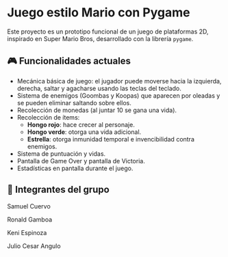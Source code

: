 # Juego estilo Mario con Pygame

Este proyecto es un prototipo funcional de un juego de plataformas 2D, inspirado en Super Mario Bros, desarrollado con la librería `pygame`.

## 🎮 Funcionalidades actuales

- Mecánica básica de juego: el jugador puede moverse hacia la izquierda, derecha, saltar y agacharse usando las teclas del teclado.
- Sistema de enemigos (Goombas y Koopas) que aparecen por oleadas y se pueden eliminar saltando sobre ellos.
- Recolección de monedas (al juntar 10 se gana una vida).
- Recolección de ítems:
  - **Hongo rojo**: hace crecer al personaje.
  - **Hongo verde**: otorga una vida adicional.
  - **Estrella**: otorga inmunidad temporal e invencibilidad contra enemigos.
- Sistema de puntuación y vidas.
- Pantalla de Game Over y pantalla de Victoria.
- Estadísticas en pantalla durante el juego.

## 👥 Integrantes del grupo
Samuel Cuervo

Ronald Gamboa

Keni Espinoza

Julio Cesar Angulo
